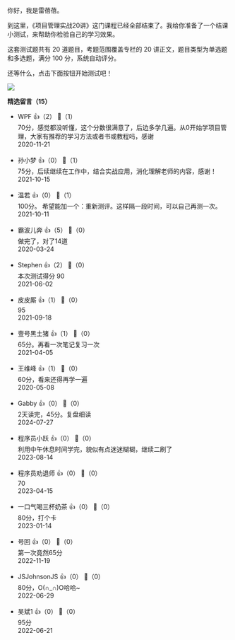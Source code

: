 你好，我是雷蓓蓓。

到这里，《项目管理实战20讲》这门课程已经全部结束了。我给你准备了一个结课小测试，来帮助你检验自己的学习效果。

这套测试题共有 20 道题目，考题范围覆盖专栏的 20 讲正文，题目类型为单选题和多选题，满分 100 分，系统自动评分。

还等什么，点击下面按钮开始测试吧！

[![](https://static001.geekbang.org/resource/image/28/a4/28d1be62669b4f3cc01c36466bf811a4.png?wh=1142%2A201)](http://time.geekbang.org/quiz/intro?act_id=82&exam_id=151)
<div><strong>精选留言（15）</strong></div><ul>
<li><span>WPF</span> 👍（2） 💬（1）<div>70分，感觉都没听懂，这个分数很满意了，后边多学几遍。从0开始学项目管理，大家有推荐的学习方法或者书或教程吗，感谢</div>2020-11-21</li><br/><li><span>孙小梦</span> 👍（0） 💬（1）<div>75分，后续继续在工作中，结合实战应用，消化理解老师的内容，感谢！</div>2021-10-15</li><br/><li><span>温若</span> 👍（0） 💬（1）<div>100分。 
希望能加一个：重新测评。这样隔一段时间，可以自己再测一次。</div>2021-10-11</li><br/><li><span>霸波儿奔</span> 👍（5） 💬（0）<div>做完了，对了14道</div>2020-03-24</li><br/><li><span>Stephen</span> 👍（2） 💬（0）<div>本次测试得分
90</div>2021-06-02</li><br/><li><span>皮皮厮</span> 👍（1） 💬（0）<div>95</div>2021-09-18</li><br/><li><span>壹号黑土猪</span> 👍（1） 💬（0）<div>65分。再看一次笔记复习一次</div>2021-04-05</li><br/><li><span>王维峰</span> 👍（1） 💬（0）<div>60分，看来还得再学一遍</div>2020-05-08</li><br/><li><span>Gabby</span> 👍（0） 💬（0）<div>2天读完，45分。复盘细读</div>2024-07-27</li><br/><li><span>程序员小跃</span> 👍（0） 💬（0）<div>利用中午休息时间学完，貌似有点迷迷糊糊，继续二刷了</div>2023-08-14</li><br/><li><span>程序员劝退师</span> 👍（0） 💬（0）<div>70</div>2023-04-15</li><br/><li><span>一口气喝三杯奶茶</span> 👍（0） 💬（0）<div>80分，打个卡</div>2023-01-14</li><br/><li><span>号回</span> 👍（0） 💬（0）<div>第一次竟然65分</div>2022-11-19</li><br/><li><span>JSJohnsonJS</span> 👍（0） 💬（0）<div>80分，O(∩_∩)O哈哈~</div>2022-06-29</li><br/><li><span>吴斌1</span> 👍（0） 💬（0）<div>95分</div>2022-06-21</li><br/>
</ul>